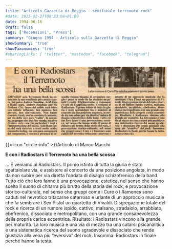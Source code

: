 ```yaml
---
title: "Articolo Gazzetta di Reggio - semifinale terremoto rock"
#date: 2025-02-27T08:33:06+01:00
date: 1994-06-16
draft: false
tags: ['Recensioni', 'Press']
summary: "Giugno 1994 - Articolo sulla Gazzetta di Reggio"
showSummary: 'true'
showTaxonomies: 'true'
#sharingLinks: [ "twitter", "mastodon", "facebook", "telegram"]
---
```

![Articolo P1](featured.jpg)

{{< icon "circle-info" >}}Articolo di Marco Macchi

**E con i Radiostars il Terremoto ha una bella scossa**

... E veniamo ai Radiostars. Il primo istinto di tutta la giuria è stato sgattaiolare via, e assistere al concerto da una posizione angolata, in modo da non subire per via diretta l’ondata di
disagio schizofrenico della band.
Tutto ciò che loro fanno è una provocazione: estetica, nel senso che hanno scelto il suono di chitarra più brutto della storia del rock, e provocazione storico-culturale, nel senso che gruppi come i Cure o i Ramones sono caduti nel nevrotico tritacarne catarroso e urlante di un approccio musicale che fa sembrare i Sex Pistol un quartetto di Vivaldi.
Disgregazione totale del rock e ricerca di un rumore ispido, cattivo, malsano, stradaiolo, arrabbiato, ebefrenico, dissociato e metropolitano, con una grande consapevolezza della propria carica eccentrica.
Risultato: i Radiostars vincono alla grande per maturità. La loro musica è una via di mezzo tra una catarsi psicanalitica e una sistematica ricerca del suono sgradevole e dissociato che rende giustizia alla vena più “eversiva” del rock.
Insomma: Radiostars in finale perché hanno la testa.
